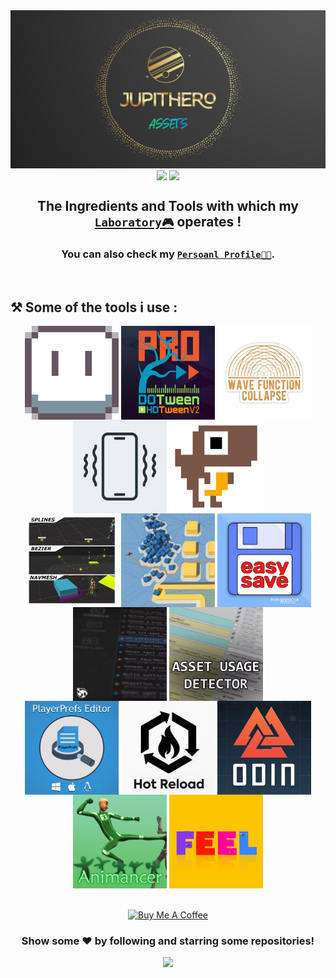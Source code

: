 <div align="center">
<img align="center" src="Images/JH-Assets-Banner_Thin.png" /></a>

<img align="center" src="https://komarev.com/ghpvc/?username=JH-Assets&label=Recent%20Views&color=0e75b6&style=for-the-badge"/>
<img align="center" src="https://img.shields.io/github/followers/JH-Assets?label=Followers&style=for-the-badge" />

## The Ingredients and Tools with which my [**`Laboratory🎮`**](https://github.com/JH-Games) operates !
### You can also check my [**`Persoanl Profile👨‍💻`**](https://github.com/Joknaa).


<br/> 
 
  
</div> 



<!-- ------------------------------------------------------------------------------------------------------------------------------------------------------------------------------ --> 


## ⚒️ Some of the tools i use :
<div align="center">

<a href="https://github.com/JH-Assets/Aseprite">
<img align="center" src="Images/Assets/Asset_Aseprite.png" width="150" height="150"/></a>
<a href="https://github.com/JH-Assets/Dotween">
<img align="center" src="Images/Assets/Asset_Dotween.jpg" width="150" height="150"/></a>
<a href="https://github.com/JH-Assets/WaveFunctionCollapse">
<img align="center" src="Images/Assets/Asset_WFC.jpg" width="150" height="150"/></a>
<a href="https://github.com/JH-Assets/Vibration">
<img align="center" src="Images/Assets/Asset_Vibration.jpg" width="150" height="150"/></a>
<a href="https://github.com/JH-Assets/PixelArt">
<img align="center" src="Images/Assets/Asset_PixelArt.gif" width="150" height="150"/></a>

<br/>

<a href="https://assetstore.unity.com/packages/tools/animation/simple-waypoint-system-2506">
<img align="center" src="Images/Assets/Asset_SWS.png" width="150" height="150"/></a>
<a href="https://assetstore.unity.com/packages/tools/behavior-ai/a-pathfinding-project-pro-87744">
<img align="center" src="Images/Assets/Asset_AStarPF.png" width="150" height="150"/></a>
<a href="https://assetstore.unity.com/packages/tools/utilities/easy-save-the-complete-save-data-serializer-system-768">
<img align="center" src="Images/Assets/Asset_EasySave.png" width="150" height="150"/></a>
<a href="https://assetstore.unity.com/packages/tools/gui/srdebugger-console-tools-on-device-27688">
<img align="center" src="Images/Assets/Asset_SRDebugger.png" width="150" height="150"/></a>
<a href="https://assetstore.unity.com/packages/tools/utilities/asset-usage-detector-112837">
<img align="center" src="Images/Assets/Asset_AUD.png" width="150" height="150"/></a>

<br/>

<a href="https://assetstore.unity.com/packages/tools/utilities/playerprefs-editor-167903">
<img align="center" src="Images/Assets/Asset_PPE.png" width="150" height="150"/></a>
<a href="https://assetstore.unity.com/packages/tools/utilities/hot-reload-edit-code-without-compiling-254358">
<img align="center" src="Images/Assets/Assets_HR.png" width="150" height="150"/></a>
<a href="https://assetstore.unity.com/packages/tools/utilities/odin-inspector-and-serializer-89041">
<img align="center" src="Images/Assets/Asset_Odin.png" width="150" height="150"/></a>
<a href="https://assetstore.unity.com/packages/tools/animation/animancer-pro-116514">
<img align="center" src="Images/Assets/Asset_Animancer.png" width="150" height="150"/></a>
<a href="https://assetstore.unity.com/packages/tools/particles-effects/feel-183370">
<img align="center" src="Images/Assets/Assets_Feel.png" width="150" height="150"/></a>

</div>
<br/>
<br/>

<!-- ------------------------------------------------------------------------------------------------------------------------------------------------------------------------------ --> 



<div align="center">
    <a href="https://www.buymeacoffee.com/oknaa" target="_blank">
        <img src="https://cdn.buymeacoffee.com/buttons/v2/default-black.png" alt="Buy Me A Coffee" height="60px" width="217px" >
    </a>

### Show some ❤️ by following and starring some repositories!
<p align="center">
  <img src="https://capsule-render.vercel.app/api?type=waving&color=gradient&height=60&section=footer"/>
</p>
  
